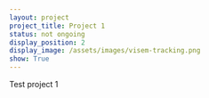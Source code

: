 ```yaml
---
layout: project
project_title: Project 1
status: not ongoing
display_position: 2
display_image: /assets/images/visem-tracking.png
show: True
---
```

Test project 1
